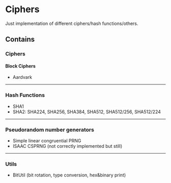 # Ciphers

Just implementation of different ciphers/hash functions/others.

## Contains 
### Ciphers
#### Block Ciphers
* Aardvark
***
### Hash Functions
* SHA1
* SHA2: SHA224, SHA256, SHA384, SHA512, SHA512/256, SHA512/224
***
### Pseudorandom number generators
* Simple linear congruential PRNG
* ISAAC CSPRNG (not correctly implemented but still)
***

### Utils
* BitUtil (bit rotation, type conversion, hex&binary print)
